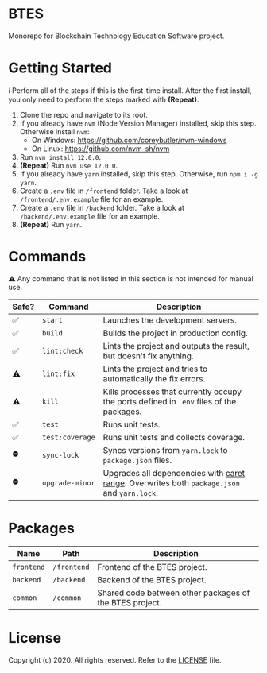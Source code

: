 # BTES
Monorepo for Blockchain Technology Education Software project.

# Getting Started
ℹ Perform all of the steps if this is the first-time install. After the first install, you only need to perform the steps marked with **(Repeat)**.

1. Clone the repo and navigate to its root.
1. If you already have `nvm` (Node Version Manager) installed, skip this step. Otherwise install `nvm`:
    * On Windows: https://github.com/coreybutler/nvm-windows
    * On Linux: https://github.com/nvm-sh/nvm
1. Run `nvm install 12.0.0`.
1. **(Repeat)** Run `nvm use 12.0.0`.
1. If you already have `yarn` installed, skip this step. Otherwise, run `npm i -g yarn`.
1. Create a `.env` file in `/frontend` folder. Take a look at `/frontend/.env.example` file for an example.
1. Create a `.env` file in `/backend` folder. Take a look at `/backend/.env.example` file for an example.
1. **(Repeat)** Run `yarn`.

# Commands
⚠ Any command that is not listed in this section is not intended for manual use.

|Safe?|Command|Description|
|-|-|-|
|✅|`start`|Launches the development servers.|
|✅|`build`|Builds the project in production config.|
|✅|`lint:check`|Lints the project and outputs the result, but doesn't fix anything.|
|⚠|`lint:fix`|Lints the project and tries to automatically the fix errors.|
|⚠|`kill`|Kills processes that currently occupy the ports defined in `.env` files of the packages.|
|✅|`test`|Runs unit tests.|
|✅|`test:coverage`|Runs unit tests and collects coverage.|
|⛔|`sync-lock`|Syncs versions from `yarn.lock` to `package.json` files.|
|⛔|`upgrade-minor`|Upgrades all dependencies with [caret range](https://stackoverflow.com/a/22345808/6301627). Overwrites both `package.json` and `yarn.lock`.|

# Packages
|Name|Path|Description|
|-|-|-|
|`frontend`|`/frontend`|Frontend of the BTES project.|
|`backend`|`/backend`|Backend of the BTES project.|
|`common`|`/common`|Shared code between other packages of the BTES project.|

# License
Copyright (c) 2020. All rights reserved. Refer to the [LICENSE](/LICENSE) file.
